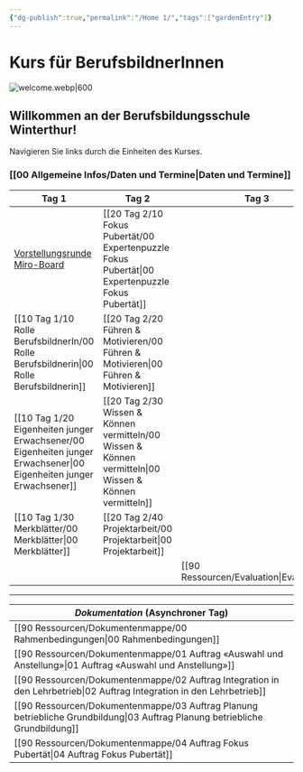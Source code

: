 ```yaml
---
{"dg-publish":true,"permalink":"/Home 1/","tags":["gardenEntry"]}
---
```


# Kurs für BerufsbildnerInnen
![welcome.webp|600](/img/user/welcome.webp)
## Willkommen an der Berufsbildungsschule Winterthur!

Navigieren Sie links durch die Einheiten des Kurses. 
### [[00 Allgemeine Infos/Daten und Termine\|Daten und Termine]]

| **Tag 1**                                                                                                        | **Tag 2**                                   | **Tag 3**      |
| ---------------------------------------------------------------------------------------------------------------- | ------------------------------------------- | -------------- |
| [Vorstellungsrunde Miro-Board](https://miro.com/app/board/uXjVLKN6QrM=/?moveToWidget=3458764612507846797&cot=14) | [[20 Tag 2/10 Fokus Pubertät/00 Expertenpuzzle Fokus Pubertät\|00 Expertenpuzzle Fokus Pubertät]]        |                |
| [[10 Tag 1/10 Rolle BerufsbildnerIn/00 Rolle Berufsbildnerin\|00 Rolle Berufsbildnerin]]                                                                         | [[20 Tag 2/20 Führen & Motivieren/00 Führen & Motivieren\|00 Führen & Motivieren]]        |                |
| [[10 Tag 1/20 Eigenheiten junger Erwachsener/00 Eigenheiten junger Erwachsener\|00 Eigenheiten junger Erwachsener]]                                                                | [[20 Tag 2/30 Wissen & Können vermitteln/00 Wissen & Können vermitteln\|00 Wissen & Können vermitteln]] |                |
| [[10 Tag 1/30 Merkblätter/00 Merkblätter\|00 Merkblätter]]                                                                                   | [[20 Tag 2/40 Projektarbeit/00 Projektarbeit\|00 Projektarbeit]]              |                |
|                                                                                                                  |                                             | [[90 Ressourcen/Evaluation\|Evaluation]] |

---

| *Dokumentation* (Asynchroner Tag)                |
| ------------------------------------------------ |
| [[90 Ressourcen/Dokumentenmappe/00 Rahmenbedingungen\|00 Rahmenbedingungen]]                         |
| [[90 Ressourcen/Dokumentenmappe/01 Auftrag «Auswahl und Anstellung»\|01 Auftrag «Auswahl und Anstellung»]]          |
| [[90 Ressourcen/Dokumentenmappe/02 Auftrag Integration in den Lehrbetrieb\|02 Auftrag Integration in den Lehrbetrieb]]    |
| [[90 Ressourcen/Dokumentenmappe/03 Auftrag Planung betriebliche Grundbildung\|03 Auftrag Planung betriebliche Grundbildung]] |
| [[90 Ressourcen/Dokumentenmappe/04 Auftrag Fokus Pubertät\|04 Auftrag Fokus Pubertät]]                    |
